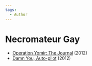 ```yaml
---
tags:
  - Author
---
```


# Necromateur Gay

- [Operation Yomir: The Journal](./operationyomirthejournal.md) (2012)
- [Damn You, Auto-pilot](./damnyouauto-pilot.md) (2012)
